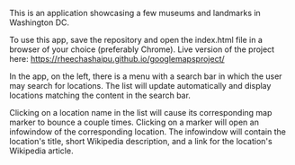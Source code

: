 This is an application showcasing a few museums and landmarks in Washington DC.

To use this app, save the repository and open the index.html file in a browser of your choice (preferably Chrome).
Live version of the project here: https://rheechashaipu.github.io/googlemapsproject/

In the app, on the left, there is a menu with a search bar in which the user may search for locations. The list will update automatically and display locations matching the content in the search bar.

Clicking on a location name in the list will cause its corresponding map marker to bounce a couple times. Clicking on a marker will open an infowindow of the corresponding location. The infowindow will contain the location's title, short Wikipedia description, and a link for the location's Wikipedia article.